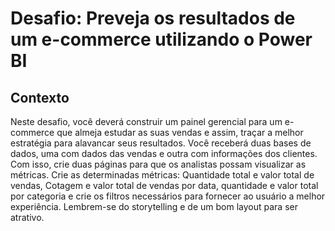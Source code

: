 # Desafio: Preveja os resultados de um e-commerce utilizando o Power BI

## Contexto

Neste desafio, você deverá construir um painel gerencial para um e-commerce que almeja estudar as suas vendas e assim, traçar a melhor estratégia para alavancar seus resultados.
Você receberá duas bases de dados, uma com dados das vendas e outra com informações dos clientes. Com isso, crie duas páginas para que os analistas
possam visualizar as métricas. Crie as determinadas métricas: Quantidade total e valor total de vendas, Cotagem e valor total de vendas por data, 
quantidade e valor total por categoria e crie os filtros necessários para fornecer ao usuário a melhor experiência. Lembrem-se do storytelling e de um bom layout para ser atrativo.
